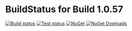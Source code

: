 # BuildStatus for Build 1.0.57

[![Build status](https://img.shields.io/appveyor/ci/TFTomSun/aspnetcore-extensions.svg)](https://www.nuget.org/packages/TomSun.AspNetCore.Extensions/) 
[![Test status](https://img.shields.io/appveyor/tests/TFTomSun/aspnetcore-extensions.svg)](https://www.nuget.org/packages/TomSun.AspNetCore.Extensions/) 
[![NuGet](https://img.shields.io/nuget/v/TomSun.AspNetCore.Extensions.svg?style=flat-square)](https://www.nuget.org/packages/TomSun.AspNetCore.Extensions/) 
[![NuGet Dowloads](https://img.shields.io/nuget/dt/TomSun.AspNetCore.Extensions.svg)](https://www.nuget.org/packages/TomSun.AspNetCore.Extensions/) 


